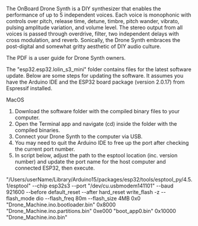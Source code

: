 The OnBoard Drone Synth is a DIY synthesizer that enables the performance of up to 5 independent voices. Each voice is monophonic with controls over pitch, release time, detune, timbre, pitch wander, vibrato, pulsing amplitude variation, and volume level. The stereo output from all voices is passed through overdrive, filter, two independent delays with cross modulation, and reverb. Sonically, the Drone Synth embraces the post-digital and somewhat gritty aesthetic of DIY audio culture.

The PDF is a user guide for Drone Synth owners.

The "esp32.esp32.lolin_s3_mini" folder contains files for the latest software update. Below are some steps for updating the software. It assumes you have the Arduino IDE and the ESP32 board package (version 2.0.17) from Espressif installed.

MacOS
1. Download the software folder with the compiled binary files to your computer.
2. Open the Terminal app and navigate (cd) inside the folder with the compiled binaries.
3. Connect your Drone Synth to the computer via USB.
4. You may need to quit the Arduino IDE to free up the port after checking the current port number.
5. In script below, adjust the path to the esptool location (inc. version number) and update the port name for the host computer and connected ESP32, then execute.

"/Users/userName/Library/Arduino15/packages/esp32/tools/esptool_py/4.5.1/esptool" --chip esp32s3 --port "/dev/cu.usbmodem141101" --baud 921600  --before default_reset --after hard_reset write_flash  -z --flash_mode dio --flash_freq 80m --flash_size 4MB 0x0 "Drone_Machine.ino.bootloader.bin" 0x8000 "Drone_Machine.ino.partitions.bin" 0xe000 "boot_app0.bin" 0x10000 "Drone_Machine.ino.bin" 
